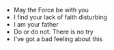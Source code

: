 * May the Force be with you
* I find your lack of faith disturbing
* I am your father
* Do or do not. There is no try
* I’ve got a bad feeling about this